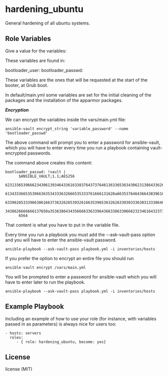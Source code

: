 hardening_ubuntu
================

General hardening of all ubuntu systems.


Role Variables
--------------

Give a value for the variables:

These variables are found in:

bootloader_user:
bootloader_passwd:

These variables are the ones that will be requested at the start of the booter, at Grub boot.



In default/main.yml some variables are set for the initial cleaning of the packages and the installation of the apparmor packages.


***Encryption***

We can encrypt the variables inside the vars/main.yml file:

```console
ansible-vault encrypt_string 'variable_password' --name 'bootloader_passwd'
```

The above command will prompt you to enter a password for ansible-vault, which you will have to enter every time you run a playbook containing vault-encrypted passwords.

The command above creates this content:

```console
bootloader_passwd: !vault |
      $ANSIBLE_VAULT;1.1;AES256
      62313365396662343061393464336163383764373764613633653634306231386433626436623361
      6134333665353966363534333632666535333761666131620a663537646436643839616531643561
      63396265333966386166373632626539326166353965363262633030333630313338646335303630
      3438626666666137650a353638643435666633633964366338633066623234616432373231333331
      6564
```

That content is what you have to put in the variable file.

Every time you run a playbook you must add the --ask-vault-pass option and you will have to enter the ansible-vault password.

```console
ansible-playbook --ask-vault-pass playbook.yml -i inventories/hosts
```

If you prefer the option to encrypt an entire file you should run

```console
ansible-vault encrypt /vars/main.yml
```

You will be prompted to enter a password for ansible-vault which you will have to enter later to run the playbook.

```console
ansible-playbook --ask-vault-pass playbook.yml -i inventories/hosts
```


Example Playbook
----------------

Including an example of how to use your role (for instance, with variables passed in as parameters) is always nice for users too:

    - hosts: servers
      roles:
         - { role: hardening_ubuntu, become: yes}

License
-------

license (MIT)


